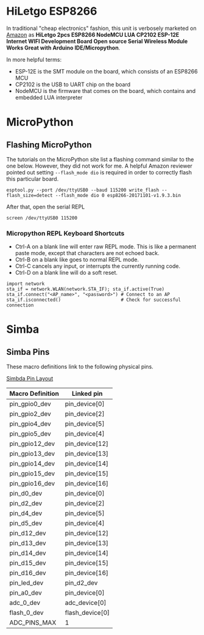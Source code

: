 # HiLetgo ESP8266

In traditional "cheap electronics" fashion, this unit is verbosely marketed on [Amazon](https://www.amazon.com/gp/product/B010N1SPRK) as __HiLetgo 2pcs ESP8266 NodeMCU LUA CP2102 ESP-12E Internet WIFI Development Board Open source Serial Wireless Module Works Great with Arduino IDE/Micropython__.

In more helpful terms:

* ESP-12E is the SMT module on the board, which consists of an ESP8266 MCU
* CP2102 is the USB to UART chip on the board
* NodeMCU is the firmware that comes on the board, which contains and embedded LUA interpreter

# MicroPython

## Flashing MicroPython

The tutorials on the MicroPython site list a flashing command similar to the one below.  However, they did not work for me.  A helpful Amazon reviewer pointed out setting `--flash_mode dio` is required in order to correctly flash this particular board.

```
esptool.py --port /dev/ttyUSB0 --baud 115200 write_flash --flash_size=detect --flash_mode dio 0 esp8266-20171101-v1.9.3.bin
```

After that, open the serial REPL

```
screen /dev/ttyUSB0 115200
```

### Micropython REPL Keyboard Shortcuts

* Ctrl-A on a blank line will enter raw REPL mode. This is like a permanent paste mode, except that characters are not echoed back.
* Ctrl-B on a blank like goes to normal REPL mode.
* Ctrl-C cancels any input, or interrupts the currently running code.
* Ctrl-D on a blank line will do a soft reset.

```
import network
sta_if = network.WLAN(network.STA_IF); sta_if.active(True)
sta_if.connect("<AP_name>", "<password>") # Connect to an AP
sta_if.isconnected()                      # Check for successful connection
```

# Simba

## Simba Pins

These macro definitions link to the following physical pins.

[Simbda Pin Layout](https://github.com/eerimoq/simba/blob/master/src/boards/esp12e/board.h)

| Macro Definition | Linked pin      |
|------------------|-----------------|
| pin_gpio0_dev    | pin_device[0]   |
| pin_gpio2_dev    | pin_device[2]   |
| pin_gpio4_dev    | pin_device[5]   |
| pin_gpio5_dev    | pin_device[4]   |
| pin_gpio12_dev   | pin_device[12]  |
| pin_gpio13_dev   | pin_device[13]  |
| pin_gpio14_dev   | pin_device[14]  |
| pin_gpio15_dev   | pin_device[15]  |
| pin_gpio16_dev   | pin_device[16]  |
| pin_d0_dev       | pin_device[0]   |
| pin_d2_dev       | pin_device[2]   |
| pin_d4_dev       | pin_device[5]   |
| pin_d5_dev       | pin_device[4]   |
| pin_d12_dev      | pin_device[12]  |
| pin_d13_dev      | pin_device[13]  |
| pin_d14_dev      | pin_device[14]  |
| pin_d15_dev      | pin_device[15]  |
| pin_d16_dev      | pin_device[16]  |
| pin_led_dev      | pin_d2_dev      |
| pin_a0_dev       | pin_device[0]   |
| adc_0_dev        | adc_device[0]   |
| flash_0_dev      | flash_device[0] |
| ADC_PINS_MAX     | 1               |
